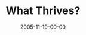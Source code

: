 ---
layout: message
category: message
series: "Death of Religion"
title: "What Thrives?"
date: 2005-11-19-00-00
message_id: 93
audio: "http://s3.amazonaws.com/crossroads-media/message/audio/Religion_03_11-19-05_What_Thrives.mp3"
audio-duration: "36:54"
explicit: false
---
